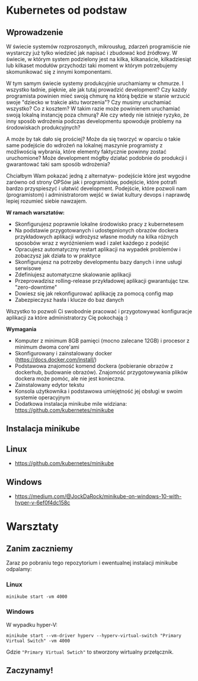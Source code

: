 # Kubernetes od podstaw

## Wprowadzenie

W świecie systemów rozproszonych, mikrousług, zdarzeń programiście nie wystarczy już tylko wiedzieć jak napisać i zbudować kod źródłowy. W świecie, w którym system podzielony jest na kilka, kilkanaście, kilkadziesiąt lub kilkaset modułów przychodzi taki moment w którym potrzebujemy skomunikować się z innymi komponentami.

W tym samym świecie systemy produkcyjnie uruchamiamy w chmurze. I wszystko ładnie, pięknie, ale jak tutaj prowadzić development? Czy każdy programista powinien mieć swoją chmurę na którą będzie w stanie wrzucić swoje "dziecko w trakcie aktu tworzenia"? Czy musimy uruchamiać wszystko? Co z kosztem? W takim razie może powinienem uruchamiać swoją lokalną instancję poza chmurą? Ale czy wtedy nie istnieje ryzyko, że inny sposób wdrożenia podczas developmentu spowoduje problemy na środowiskach produkcyjnych?

A może by tak dało się prościej? Może da się tworzyć w oparciu o takie same podejście do wdrożeń na lokalnej maszynie programisty z możliwością wybrania, które elementy faktycznie powinny zostać uruchomione? Może development mógłby działać podobnie do produkcji i gwarantować taki sam sposób wdrożenia?

Chciałbym Wam pokazać jedną z alternatyw- podejście które jest wygodne zarówno od strony OPSów jak i programistów, podejście, które potrafi bardzo przyspieszyć i ułatwić development. Podejście, które pozwoli nam (programistom) i administratorom wejść w świat kultury devops i naprawdę lepiej rozumieć siebie nawzajem.

**W ramach warsztatów:**

* Skonfigurujesz poprawnie lokalne środowisko pracy z kubernetesem
* Na podstawie przygotowanych i udostępnionych obrazów dockera przykładowych aplikacji wdrożysz własne moduły na kilka różnych sposobów wraz z wyróżnieniem wad i zalet każdego z podejść
* Opracujesz automatyczny restart aplikacji na wypadek problemów i zobaczysz jak działa to w praktyce
* Skonfigurujesz na potrzeby developmentu bazy danych i inne usługi serwisowe
* Zdefiniujesz automatyczne skalowanie aplikacji
* Przeprowadzisz rolling-release przykładowej aplikacji gwarantując tzw. "zero-downtime"
* Dowiesz się jak rekonfigurować aplikację za pomocą config map
* Zabezpieczysz hasła i klucze do baz danych

Wszystko to pozwoli Ci swobodnie pracować i przygotowywać konfiguracje aplikacji za które administratorzy Cię pokochają :)

**Wymagania**

* Komputer z minimum 8GB pamięci (mocno zalecane 12GB) i procesor z minimum dwoma core'ami
* Skonfigurowany i zainstalowany docker (https://docs.docker.com/install/)
* Podstawowa znajomość komend dockera (pobieranie obrazów z dockerhub, budowanie obrazów). Znajomość przygotowywania plików dockera może pomóc, ale nie jest konieczna.
* Zainstalowany edytor tekstu
* Konsola użytkownika i podstawowa umiejętność jej obsługi w swoim systemie operacyjnym
* Dodatkowa instalacja minikube mile widziana: https://github.com/kubernetes/minikube

## Instalacja minikube

## Linux

* https://github.com/kubernetes/minikube

## Windows

* https://medium.com/@JockDaRock/minikube-on-windows-10-with-hyper-v-6ef0f4dc158c

# Warsztaty

## Zanim zaczniemy

Zaraz po pobraniu tego repozytorium i ewentualnej instalacji minikube odpalamy:

### Linux

`minikube start -vm 4000`

### Windows

W wypadku hyper-V:

`minikube start --vm-driver hyperv --hyperv-virtual-switch "Primary Virtual Switch" -vm 4000`

Gdzie `"Primary Virtual Swtich"` to stworzony wirtualny przełącznik.

## Zaczynamy!

